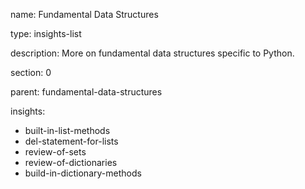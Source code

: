 name: Fundamental Data Structures

type: insights-list

description: More on fundamental data structures specific to Python.

section: 0

parent: fundamental-data-structures

insights:
  - built-in-list-methods
  - del-statement-for-lists
  - review-of-sets
  - review-of-dictionaries
  - build-in-dictionary-methods
